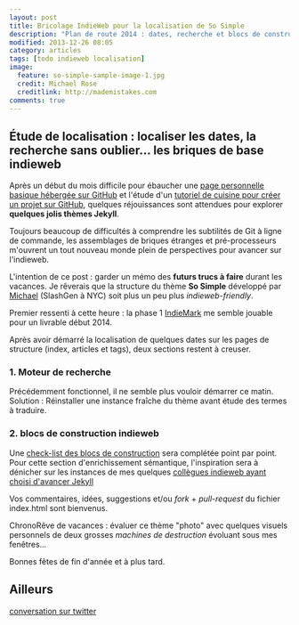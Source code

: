 ```yaml
---
layout: post
title: Bricolage IndieWeb pour la localisation de So Simple
description: "Plan de route 2014 : dates, recherche et blocs de construction indieweb."
modified: 2013-12-26 08:05
category: articles
tags: [todo indieweb localisation]
image:
  feature: so-simple-sample-image-1.jpg
  credit: Michael Rose
  creditlink: http://mademistakes.com
comments: true  
---
```


## Étude de localisation : localiser les dates, la recherche sans oublier... les briques de base indieweb 

Après un début du mois difficile pour ébaucher une [page personnelle basique hébergée sur GitHub](http://cyberhippie.fr/news/2013/12/03/premier-pas-sur-jekyll/) et l'étude d'un  [tutoriel de cuisine pour créer un projet sur GitHub](http://cyberhippie.fr/news/2013/12/21/demarrer-avec-pages-github/), quelques réjouissances sont attendues pour explorer  **quelques jolis thèmes Jekyll**. 

Toujours beaucoup de difficultés à comprendre les subtilités de Git à ligne de commande, les assemblages de briques étranges et pré-processeurs m'ouvrent un tout nouveau monde plein de perspectives pour avancer sur l'indieweb.

L'intention de ce post : garder un mémo des **futurs trucs à faire** durant les vacances. Je rêverais que la structure du thème **So Simple** développé par <span class="h-card">[Michael](http://mademistakes.com/about/)</span> (SlashGen à NYC) soit plus un peu plus *indieweb-friendly*. 

Premier ressenti à cette heure : la phase 1 [IndieMark](http://indiewebcamp.com/IndieMark) me semble jouable pour un livrable début 2014. 

Après avoir démarré la localisation de quelques dates sur les pages de structure (index, articles et tags), deux sections restent à creuser. 

### 1.  Moteur de recherche 
Précédemment fonctionnel, il ne semble plus vouloir démarrer ce matin. 
Solution : Réinstaller une instance fraîche du thème avant étude des termes à traduire.

### 2. blocs de construction indieweb

Une [check-list des blocs de construction](http://indiewebcamp.com/building-blocks-fr) sera complétée point par point. Pour cette section d'enrichissement sémantique, l'inspiration sera à dénicher sur les instances de mes quelques [collègues indieweb ayant choisi d'avancer Jekyll](http://indiewebcamp.com/Jekyll) 

Vos commentaires, idées, suggestions et/ou *fork* + *pull-request* du fichier index.html sont bienvenus.

ChronoRêve de vacances : évaluer ce thème "photo" avec quelques visuels personnels de deux grosses *machines de destruction* évoluant sous mes fenêtres...

Bonnes fêtes de fin d'année et à plus tard.

## Ailleurs 
<span class="u-syndication">[conversation sur twitter](https://twitter.com/xtof_fr/status/415266536840904704)</span>